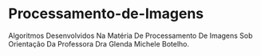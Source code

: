 # Processamento-de-Imagens
Algoritmos Desenvolvidos Na Matéria De Processamento De Imagens Sob Orientação Da Professora Dra Glenda Michele Botelho.
